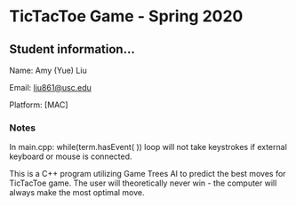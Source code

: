 # TicTacToe Game - Spring 2020 #

## Student information... ##
Name: Amy (Yue) Liu

Email: liu861@usc.edu

Platform: [MAC]

### Notes ###
In main.cpp: while(term.hasEvent( )) loop will not take keystrokes if external keyboard or mouse is connected.

This is a C++ program utilizing Game Trees AI to predict the best moves for TicTacToe game. The user will theoretically never win - the computer will always make the most optimal move.
